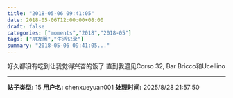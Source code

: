 ```yaml
---
title: "2018-05-06 09:41:05"
date: 2018-05-06T12:00:00+08:00
draft: false
categories: ["moments","2018","2018-05"]
tags: ["朋友圈","生活记录"]
summary: "2018-05-06 09:41:05..."
---
```


好久都没有吃到让我觉得兴奋的饭了
直到我遇见Corso 32, Bar Bricco和Ucellino

---

**帖子类型:** 15
**用户名:** chenxueyuan001
**处理时间:** 2025/8/28 21:57:50